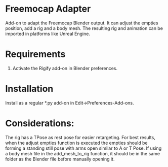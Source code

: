 # Freemocap Adapter
Add-on to adapt the Freemocap Blender output. It can adjust the empties position, add a rig and a body mesh. The resulting rig and animation can be imported in platforms like Unreal Engine.

# Requirements
1. Activate the Rigify add-on in Blender preferences.

# Installation
Install as a regular *.py add-on in Edit->Preferences-Add-ons.

# Considerations:
The rig has a TPose as rest pose for easier retargeting.
For best results, when the adjust empties function is executed the empties should be forming a standing still pose with arms open similar to A or T Pose.
If using a body mesh file in the add_mesh_to_rig function, it should be in the same folder as the Blender file before manually opening it.
